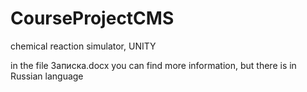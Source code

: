 # CourseProjectCMS
chemical reaction simulator, UNITY

in the file Записка.docx you can find more information, but there is in Russian language

